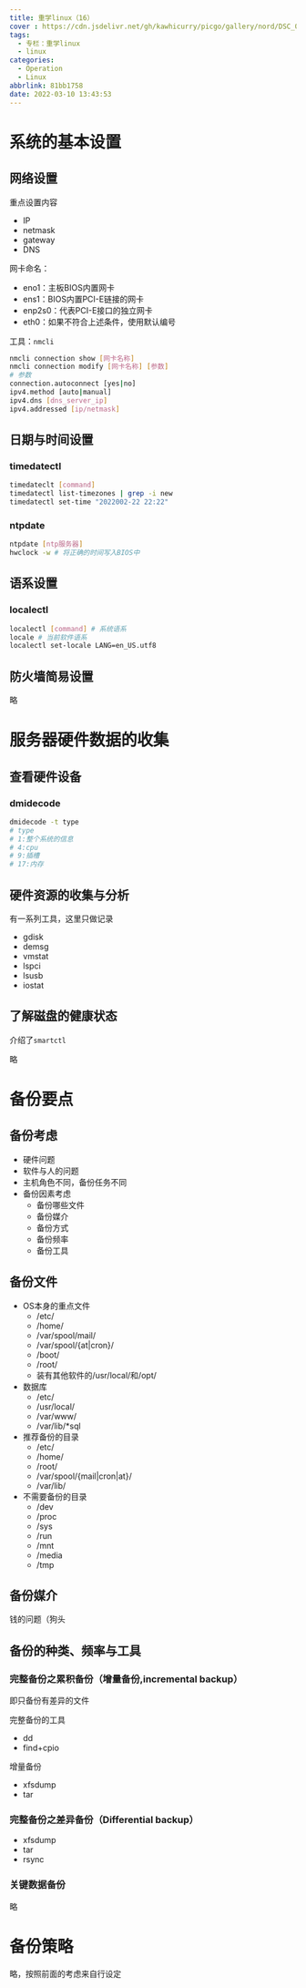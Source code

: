 ```yaml
---
title: 重学linux（16）
cover : https://cdn.jsdelivr.net/gh/kawhicurry/picgo/gallery/nord/DSC_0088.JPG
tags:
  - 专栏：重学linux
  - linux
categories:
  - Operation
  - Linux
abbrlink: 81bb1758
date: 2022-03-10 13:43:53
---
```


# 系统的基本设置

## 网络设置

重点设置内容

- IP
- netmask
- gateway
- DNS

网卡命名：

- eno1：主板BIOS内置网卡
- ens1：BIOS内置PCI-E链接的网卡
- enp2s0：代表PCI-E接口的独立网卡
- eth0：如果不符合上述条件，使用默认编号

工具：`nmcli`

```bash
nmcli connection show [网卡名称]
nmcli connection modify [网卡名称] [参数]
# 参数
connection.autoconnect [yes|no]
ipv4.method [auto|manual]
ipv4.dns [dns_server_ip]
ipv4.addressed [ip/netmask]
```

## 日期与时间设置

### timedatectl

```bash
timedateclt [command]
timedatectl list-timezones | grep -i new
timedatectl set-time "2022002-22 22:22"
```

### ntpdate

```bash
ntpdate [ntp服务器]
hwclock -w # 将正确的时间写入BIOS中
```

## 语系设置

### localectl

```bash
localectl [command] # 系统语系
locale # 当前软件语系
localectl set-locale LANG=en_US.utf8
```

## 防火墙简易设置

略

# 服务器硬件数据的收集

## 查看硬件设备

### dmidecode

```bash
dmidecode -t type
# type
# 1:整个系统的信息
# 4:cpu
# 9:插槽
# 17:内存
```

## 硬件资源的收集与分析

有一系列工具，这里只做记录

- gdisk
- demsg
- vmstat
- lspci
- lsusb
- iostat

## 了解磁盘的健康状态

介绍了`smartctl`

略

# 备份要点

## 备份考虑

- 硬件问题
- 软件与人的问题
- 主机角色不同，备份任务不同
- 备份因素考虑
  - 备份哪些文件
  - 备份媒介
  - 备份方式
  - 备份频率
  - 备份工具

## 备份文件

- OS本身的重点文件
  - /etc/
  - /home/
  - /var/spool/mail/
  - /var/spool/{at|cron}/
  - /boot/
  - /root/
  - 装有其他软件的/usr/local/和/opt/
- 数据库
  - /etc/
  - /usr/local/
  - /var/www/
  - /var/lib/*sql
- 推荐备份的目录
  - /etc/
  - /home/
  - /root/
  - /var/spool/{mail|cron|at}/
  - /var/lib/
- 不需要备份的目录
  - /dev
  - /proc
  - /sys
  - /run
  - /mnt
  - /media
  - /tmp

## 备份媒介

钱的问题（狗头

## 备份的种类、频率与工具

### 完整备份之累积备份（增量备份,incremental backup）

即只备份有差异的文件

完整备份的工具

- dd
- find+cpio

增量备份

- xfsdump
- tar

### 完整备份之差异备份（Differential backup）

- xfsdump
- tar
- rsync

### 关键数据备份

略

# 备份策略

略，按照前面的考虑来自行设定
